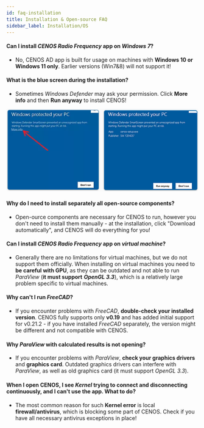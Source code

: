 ```yaml
---
id: faq-installation
title: Installation & Open-source FAQ
sidebar_label: Installation/OS
---
```


#### Can I install *CENOS Radio Frequency* app on *Windows 7*?

- No, CENOS AD app is built for usage on machines with **Windows 10 or Windows 11 only**. Earlier versions (Win7&8) will not support it!

#### What is the blue screen during the installation?

- Sometimes *Windows Defender* may ask your permission. Click **More info** and then **Run anyway** to install CENOS!

<p align="center">

![drag n drop](assets/faq/1.png)

</p>

#### Why do I need to install separately all open-source components?

- Open-ource components are necessary for CENOS to run, however you don't need to install them manually - at the installation, click "Download automatically", and CENOS will do everything for you!

#### Can I install *CENOS Radio Frequency* app on *virtual machine*?

- Generally there are no limitations for virtual machines, but we do not support them officially. When installing on virtual machines you need to **be careful with GPU**, as they can be outdated and not able to run *ParaView* (**it must support** ***OpenGL 3.3***), which is a relatively large problem specific to virtual machines.

#### Why can't I run *FreeCAD*?

- If you encounter problems with *FreeCAD*, **double-check your installed version**. CENOS fully supports only **v0.19** and has added initial support for v0.21.2 - if you have installed *FreeCAD* separately, the version might be different and not compatible with CENOS.

#### Why *ParaView* with calculated results is not opening?

- If you encounter problems with *ParaView*, **check your graphics drivers** and **graphics card**. Outdated graphics drivers can interfere with *ParaView*, as well as old graphics card (it must support *OpenGL 3.3*).

#### When I open CENOS, I see *Kernel* trying to connect and disconnecting continuously, and I can't use the app. What to do?

- The most common reason for such **Kernel error** is local **firewall/antivirus**, which is blocking some part of CENOS. Check if you have all necessary antivirus exceptions in place!
